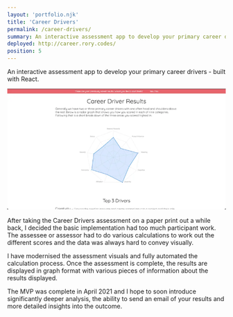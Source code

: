 ```yaml
---
layout: 'portfolio.njk'
title: 'Career Drivers'
permalink: /career-drivers/
summary: An interactive assessment app to develop your primary career drivers
deployed: http://career.rory.codes/
position: 5
---
```


An interactive assessment app to develop your primary career drivers - built with
React.

![Career Drivers app screenshot](./assets/images/careers.webp 'Career Drivers')

After taking the Career Drivers assessment on a paper print out a while back, I decided
the basic implementation had too much participant work. The assessee or assessor had to
do various calculations to work out the different scores and the data was always hard to convey visually.

I have modernised the assessment visuals and fully automated the calculation process. Once the
assessment is complete, the results are displayed in graph format with various pieces of information about
the results displayed.

The MVP was complete in April 2021 and I hope to soon introduce significantly deeper analysis, the ability to
send an email of your results and more detailed insights into the outcome.
